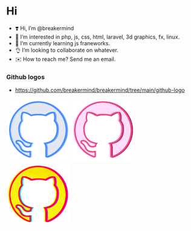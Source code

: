 # Hi
- ❣️ Hi, I’m @breakermind
- 👀 I’m interested in php, js, css, html, laravel, 3d graphics, fx, linux.
- 🌱 I’m currently learning js franeworks.
- 👌 I’m looking to collaborate on whatever.
- ✉️ How to reach me? Send me an email. 

### Github logos
- https://github.com/breakermind/breakermind/tree/main/github-logo
<img src="https://raw.githubusercontent.com/breakermind/breakermind/main/github-logo/github.png" width="33.333%">
<img src="https://raw.githubusercontent.com/breakermind/breakermind/main/github-logo/github-pink.png" width="33.333%">
<img src="https://raw.githubusercontent.com/breakermind/breakermind/main/github-logo/github-cyber.png" width="33.333%">
